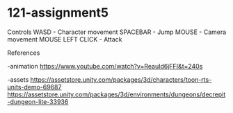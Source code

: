 # 121-assignment5


Controls
WASD - Character movement
SPACEBAR - Jump
MOUSE - Camera movement
MOUSE LEFT CLICK - Attack





References

  -animation
    https://www.youtube.com/watch?v=ReauId6jFFI&t=240s

  -assets
    https://assetstore.unity.com/packages/3d/characters/toon-rts-units-demo-69687
    https://assetstore.unity.com/packages/3d/environments/dungeons/decrepit-dungeon-lite-33936
    
